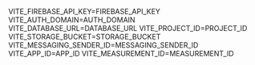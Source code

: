 VITE_FIREBASE_API_KEY=FIREBASE_API_KEY
VITE_AUTH_DOMAIN=AUTH_DOMAIN
VITE_DATABASE_URL=DATABASE_URL
VITE_PROJECT_ID=PROJECT_ID
VITE_STORAGE_BUCKET=STORAGE_BUCKET
VITE_MESSAGING_SENDER_ID=MESSAGING_SENDER_ID
VITE_APP_ID=APP_ID
VITE_MEASUREMENT_ID=MEASUREMENT_ID
